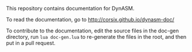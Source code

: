 This repository contains documentation for DynASM.

To read the documentation, go to http://corsix.github.io/dynasm-doc/

To contribute to the documentation, edit the source files in the doc-gen directory, run `lua doc-gen.lua` to re-generate the files in the root, and then put in a pull request.
